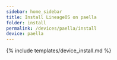 ```yaml
---
sidebar: home_sidebar
title: Install LineageOS on paella
folder: install
permalink: /devices/paella/install
device: paella
---
```

{% include templates/device_install.md %}
